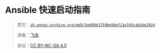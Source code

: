 # Ansible 快速启动指南

> 原文：[`zh.annas-archive.org/md5/5ed89b17596e56ef11e7d3cab54e2924`](https://zh.annas-archive.org/md5/5ed89b17596e56ef11e7d3cab54e2924)
> 
> 译者：[飞龙](https://github.com/wizardforcel)
> 
> 协议：[CC BY-NC-SA 4.0](http://creativecommons.org/licenses/by-nc-sa/4.0/)